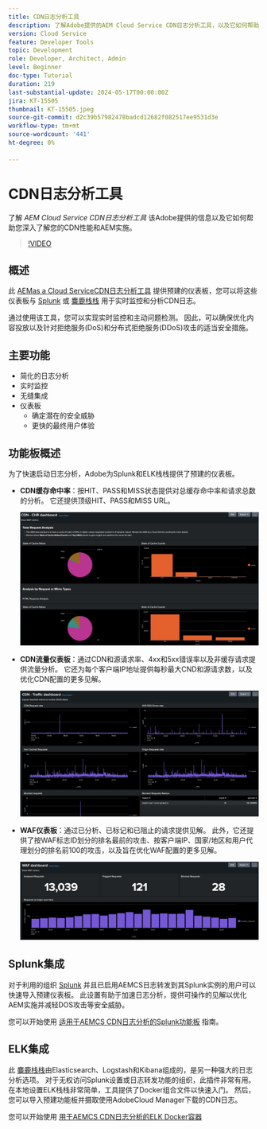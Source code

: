 ```yaml
---
title: CDN日志分析工具
description: 了解Adobe提供的AEM Cloud Service CDN日志分析工具，以及它如何帮助您深入了解您的CDN性能和AEM实施。
version: Cloud Service
feature: Developer Tools
topic: Development
role: Developer, Architect, Admin
level: Beginner
doc-type: Tutorial
duration: 219
last-substantial-update: 2024-05-17T00:00:00Z
jira: KT-15505
thumbnail: KT-15505.jpeg
source-git-commit: d2c39b57982478badcd12682f082517ee9531d3e
workflow-type: tm+mt
source-wordcount: '441'
ht-degree: 0%

---
```



# CDN日志分析工具

了解 _AEM Cloud Service CDN日志分析工具_ 该Adobe提供的信息以及它如何帮助您深入了解您的CDN性能和AEM实施。
 
>[!VIDEO](https://video.tv.adobe.com/v/3429177?quality=12&learn=on)

## 概述

此 [AEMas a Cloud ServiceCDN日志分析工具](https://github.com/adobe/AEMCS-CDN-Log-Analysis-Tooling) 提供预建的仪表板，您可以将这些仪表板与 [Splunk](https://www.splunk.com/en_us/products/observability-cloud.html) 或 [麋鹿栈栈](https://www.elastic.co/elastic-stack) 用于实时监控和分析CDN日志。

通过使用该工具，您可以实现实时监控和主动问题检测。 因此，可以确保优化内容投放以及针对拒绝服务(DoS)和分布式拒绝服务(DDoS)攻击的适当安全措施。

## 主要功能

- 简化的日志分析
- 实时监控
- 无缝集成
- 仪表板
   - 确定潜在的安全威胁
   - 更快的最终用户体验

## 功能板概述

为了快速启动日志分析，Adobe为Splunk和ELK栈栈提供了预建的仪表板。

- **CDN缓存命中率**：按HIT、PASS和MISS状态提供对总缓存命中率和请求总数的分析。 它还提供顶级HIT、PASS和MISS URL。

  ![CDN缓存命中率](assets/CHR-dashboard.png)

- **CDN流量仪表板**：通过CDN和源请求率、4xx和5xx错误率以及非缓存请求提供流量分析。 它还为每个客户端IP地址提供每秒最大CND和源请求数，以及优化CDN配置的更多见解。

  ![CDN流量仪表板](assets/Traffic-dashboard.png)

- **WAF仪表板**：通过已分析、已标记和已阻止的请求提供见解。 此外，它还提供了按WAF标志ID划分的排名最前的攻击、按客户端IP、国家/地区和用户代理划分的排名前100的攻击，以及旨在优化WAF配置的更多见解。

  ![WAF仪表板](assets/WAF-Dashboard.png)

## Splunk集成

对于利用的组织 [Splunk](https://www.splunk.com/en_us/products/observability-cloud.html) 并且已启用AEMCS日志转发到其Splunk实例的用户可以快速导入预建仪表板。 此设置有助于加速日志分析，提供可操作的见解以优化AEM实施并减轻DOS攻击等安全威胁。

您可以开始使用 [适用于AEMCS CDN日志分析的Splunk功能板](https://github.com/adobe/AEMCS-CDN-Log-Analysis-Tooling/blob/main/Splunk/READEME.md#splunk-dashboards-for-aemcs-cdn-log-analysis) 指南。


## ELK集成

此 [麋鹿栈栈](https://www.elastic.co/elastic-stack)由Elasticsearch、Logstash和Kibana组成的，是另一种强大的日志分析选项。 对于无权访问Splunk设置或日志转发功能的组织，此插件非常有用。 在本地设置ELK栈栈非常简单，工具提供了Docker组合文件以快速入门。 然后，您可以导入预建功能板并摄取使用AdobeCloud Manager下载的CDN日志。

您可以开始使用 [用于AEMCS CDN日志分析的ELK Docker容器](https://github.com/adobe/AEMCS-CDN-Log-Analysis-Tooling/blob/main/ELK/README.md#elk-docker-container-for-aemcs-cdn-log-analysis)


